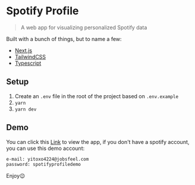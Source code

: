 # Spotify Profile

> A web app for visualizing personalized Spotify data

Built with a bunch of things, but to name a few:

- [Next.js](https://nextjs.org/)
- [TailwindCSS](https://tailwindcss.com/)
- [Typescript](https://www.typescriptlang.org/)
## Setup


1. Create an `.env` file in the root of the project based on `.env.example`
2. `yarn`
3. `yarn dev`

## Demo
You can click this [Link](https://spotify-profile-amber.vercel.app/) to view the app, if you don't have a spotify account, you can use this demo account:

``` bash
e-mail: yitoxo4224@jobsfeel.com
password: spotifyprofiledemo
```

Enjoy😉



